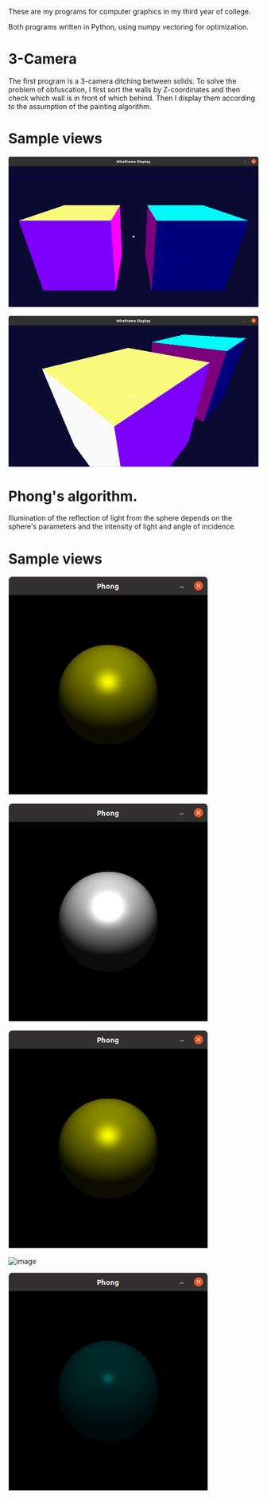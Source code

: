 These are my programs for computer graphics in my third year of college.

Both programs written in Python, using numpy vectoring for optimization.


3-Camera
==================

The first program is a 3-camera ditching between solids. To solve the problem of obfuscation, I first sort the walls by Z-coordinates and then check which wall is in front of which behind. Then I display them according to the assumption of the painting algorithm.


Sample views 
===================

![image](image/3-camera_0.png)

![image](image/3-camera_1.png)


Phong's algorithm.
==================

Illumination of the reflection of light from the sphere depends on the sphere's parameters and the intensity of light and angle of incidence.

Sample views 
===================

![image](image/dobrze_odbija.png)


![image](image/bardzo_dobrze_odbija.png)

![image](image/dobrze_odbija.png)

![image](image/słabo_odbija.png)

![image](image/bardzo_slabo_odbija.png)


